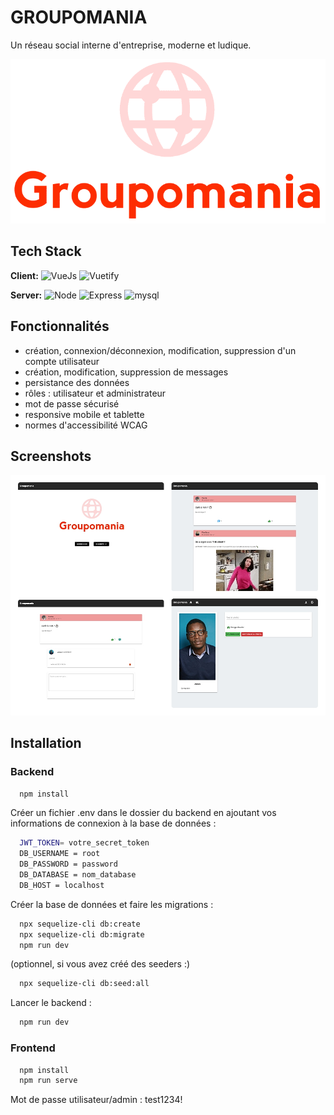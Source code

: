 
# GROUPOMANIA

Un réseau social interne d'entreprise, moderne et ludique.


![Logo](https://github.com/CarolineSenes/SENESCaroline_7_17062021/blob/master/frontend/src/assets/icon-above-font.png)

    
## Tech Stack

**Client:**
![VueJs](https://img.shields.io/badge/vuejs-%2335495e.svg?style=for-the-badge&logo=vue-dot-js&logoColor=%234FC08D)
![Vuetify](https://img.shields.io/badge/vuetify-%238DD6F9.svg?style=for-the-badge&logo=&logoColor=black)

**Server:**
![Node](https://img.shields.io/badge/node.js-%2343853D.svg?style=for-the-badge&logo=node-dot-js&logoColor=white)
![Express](https://img.shields.io/badge/express.js-%23404d59.svg?style=for-the-badge&logo=express&logoColor=%2361DAFB)
![mysql](https://img.shields.io/badge/mysql-%2300f.svg?style=for-the-badge&logo=mysql&logoColor=white)



  
## Fonctionnalités

- création, connexion/déconnexion, modification, suppression d'un compte utilisateur
- création, modification, suppression de messages
- persistance des données
- rôles : utilisateur et administrateur
- mot de passe sécurisé
- responsive mobile et tablette
- normes d'accessibilité WCAG

  
## Screenshots

![App Screenshot](https://github.com/CarolineSenes/SENESCaroline_7_17062021/blob/master/imgReadme/screenshots.jpg)

  
## Installation
### Backend

```bash
  npm install
```

Créer un fichier .env dans le dossier du backend en ajoutant vos informations de connexion à la base de données :

```bash
  JWT_TOKEN= votre_secret_token
  DB_USERNAME = root
  DB_PASSWORD = password
  DB_DATABASE = nom_database
  DB_HOST = localhost
```

Créer la base de données et faire les migrations :

```bash
  npx sequelize-cli db:create
  npx sequelize-cli db:migrate
  npm run dev
```

(optionnel, si vous avez créé des seeders :)

```bash
  npx sequelize-cli db:seed:all
```

Lancer le backend :

```bash
  npm run dev
```

### Frontend

```bash
  npm install
  npm run serve
```
Mot de passe utilisateur/admin : test1234!